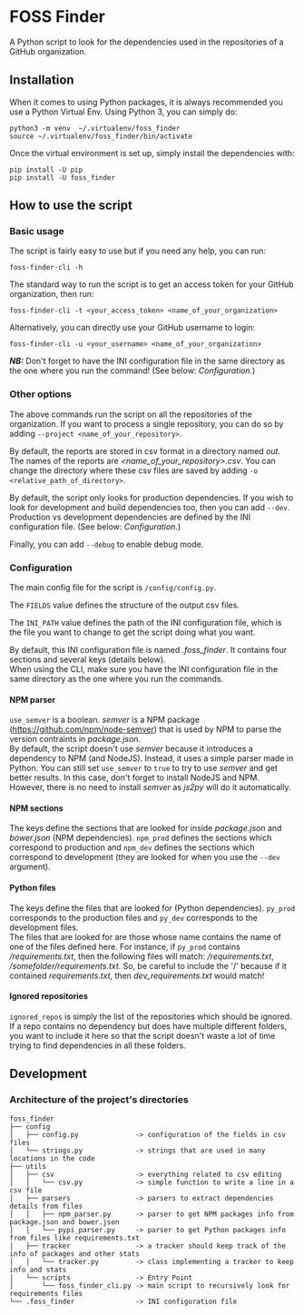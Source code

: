# FOSS Finder

A Python script to look for the dependencies used in the repositories of a GitHub organization.

## Installation

When it comes to using Python packages, it is always recommended you use a Python Virtual Env. Using Python 3, you can simply do:

```
python3 -m venv  ~/.virtualenv/foss_finder
source ~/.virtualenv/foss_finder/bin/activate
```

Once the virtual environment is set up, simply install the dependencies with:

```
pip install -U pip
pip install -U foss_finder
```

## How to use the script

### Basic usage

The script is fairly easy to use but if you need any help, you can run:

```
foss-finder-cli -h
```

The standard way to run the script is to get an access token for your GitHub organization, then run:

```
foss-finder-cli -t <your_access_token> <name_of_your_organization>
```

Alternatively, you can directly use your GitHub username to login:

```
foss-finder-cli -u <your_username> <name_of_your_organization>
```

**_NB:_** Don't forget to have the INI configuration file in the same directory as the one where you run the command! (See below: _Configuration_.)

### Other options

The above commands run the script on all the repositories of the organization. If you want to process a single repository, you can do so by adding `--project <name_of_your_repository>`.

By default, the reports are stored in csv format in a directory named _out_. The names of the reports are _<name_of_your_repository>.csv_. You can change the directory where these csv files are saved by adding `-o <relative_path_of_directory>`.

By default, the script only looks for production dependencies. If you wish to look for development and build dependencies too, then you can add `--dev`. Production vs development dependencies are defined by the INI configuration file. (See below: _Configuration_.)

Finally, you can add `--debug` to enable debug mode.

### Configuration

The main config file for the script is `/config/config.py`.

The `FIELDS` value defines the structure of the output csv files.

The `INI_PATH` value defines the path of the INI configuration file, which is the file you want to change to get the script doing what you want.

By default, this INI configuration file is named *.foss_finder*. It contains four sections and several keys (details below).  
When using the CLI, make sure you have the INI configuration file in the same directory as the one where you run the commands.

#### NPM parser

`use_semver` is a boolean. _semver_ is a NPM package (https://github.com/npm/node-semver) that is used by NPM to parse the version contraints in _package.json_.  
By default, the script doesn't use _semver_ because it introduces a dependency to NPM (and NodeJS). Instead, it uses a simple parser made in Python. You can still set `use_semver` to `true` to try to use _semver_ and get better results. In this case, don't forget to install NodeJS and NPM. However, there is no need to install _semver_ as _js2py_ will do it automatically.

#### NPM sections

The keys define the sections that are looked for inside _package.json_ and _bower.json_ (NPM dependencies). `npm_prod` defines the sections which correspond to production and `npm_dev` defines the sections which correspond to development (they are looked for when you use the `--dev` argument).

#### Python files

The keys define the files that are looked for (Python dependencies). `py_prod` corresponds to the production files and `py_dev` corresponds to the development files.  
The files that are looked for are those whose name contains the name of one of the files defined here. For instance, if `py_prod` contains _/requirements.txt_, then the following files will match: _/requirements.txt_, _/somefolder/requirements.txt_. So, be careful to include the '/' because if it contained _requirements.txt_, then _dev_requirements.txt_ would match!

#### Ignored repositories

`ignored_repos` is simply the list of the repositories which should be ignored. If a repo contains no dependency but does have multiple different folders, you want to include it here so that the script doesn't waste a lot of time trying to find dependencies in all these folders.

## Development

### Architecture of the project's directories

```
foss_finder
├── config
│   ├── config.py              -> configuration of the fields in csv files
│   └── strings.py             -> strings that are used in many locations in the code
├── utils
│   ├── csv                    -> everything related to csv editing
│   │   └── csv.py             -> simple function to write a line in a csv file
│   ├── parsers                -> parsers to extract dependencies details from files
│   │   ├── npm_parser.py      -> parser to get NPM packages info from package.json and bower.json
│   │   └── pypi_parser.py     -> parser to get Python packages info from files like requirements.txt
│   ├── tracker                -> a tracker should keep track of the info of packages and other stats
│   │   └── tracker.py         -> class implementing a tracker to keep info and stats
│   └── scripts                -> Entry Point
│       └── foss_finder_cli.py -> main script to recursively look for requirements files
└── .foss_finder               -> INI configuration file
```
